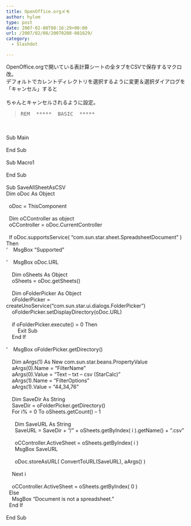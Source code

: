 ```yaml
---
title: OpenOffice.orgメモ
author: hylom
type: post
date: 2007-02-08T08:16:29+00:00
url: /2007/02/08/20070208-081629/
category:
  - Slashdot

---
```

OpenOffice.orgで開いている表計算シートの全タブをCSVで保存するマクロ改。   
デフォルトでカレントディレクトリを選択するように変更＆選択ダイアログを「キャンセル」すると</br>   
ちゃんとキャンセルされるように設定。 

> <div>
>   <tt> REM&nbsp; *****&nbsp; BASIC&nbsp; ***** </tt>
> </div>

</br>   
&nbsp;</br>   
Sub Main</br>   
&nbsp;</br>   
End Sub</br>   
&nbsp;</br>   
Sub Macro1</br>   
&nbsp;</br>   
End Sub</br>   
&nbsp;</br>   
Sub SaveAllSheetAsCSV</br>   
Dim oDoc As Object</br>   
&nbsp;</br>   
&nbsp; oDoc = ThisComponent</br>   
&nbsp;</br>   
&nbsp; Dim oCController as object</br>   
&nbsp; oCController = oDoc.CurrentController</br>   
&nbsp;</br>   
&nbsp; If oDoc.supportsService( &#8220;com.sun.star.sheet.SpreadsheetDocument&#8221; ) Then</br>   
&#8216;&nbsp; &nbsp; MsgBox &#8220;Supported&#8221;</br>   
&nbsp;</br>   
&#8216;&nbsp; &nbsp; MsgBox oDoc.URL</br>   
&nbsp;</br>   
&nbsp; &nbsp; Dim oSheets As Object</br>   
&nbsp; &nbsp; oSheets = oDoc.getSheets()</br>   
&nbsp;</br>   
&nbsp; &nbsp; Dim oFolderPicker As Object</br>   
&nbsp; &nbsp; oFolderPicker = createUnoService(&#8220;com.sun.star.ui.dialogs.FolderPicker&#8221;)</br>   
&nbsp; &nbsp; oFolderPicker.setDisplayDirectory(oDoc.URL)</br>   
&nbsp;</br>   
&nbsp; &nbsp; if oFolderPicker.execute() = 0 Then</br>   
&nbsp; &nbsp; &nbsp; &nbsp; Exit Sub</br>   
&nbsp; &nbsp; End If</br>   
&nbsp;</br>   
&#8216;&nbsp; &nbsp; MsgBox oFolderPicker.getDirectory()</br>   
&nbsp;</br>   
&nbsp; &nbsp; Dim aArgs(1) As New com.sun.star.beans.PropertyValue</br>   
&nbsp; &nbsp; aArgs(0).Name = &#8220;FilterName&#8221;</br>   
&nbsp; &nbsp; aArgs(0).Value = &#8220;Text &#8211; txt &#8211; csv (StarCalc)&#8221;</br>   
&nbsp; &nbsp; aArgs(1).Name = &#8220;FilterOptions&#8221;</br>   
&nbsp; &nbsp; aArgs(1).Value = &#8220;44&#44;34&#44;76&#8221;</br>   
&nbsp;</br>   
&nbsp; &nbsp; Dim SaveDir As String</br>   
&nbsp; &nbsp; SaveDir = oFolderPicker.getDirectory()</br>   
&nbsp; &nbsp; For i% = 0 To oSheets.getCount() &#8211; 1</br>   
&nbsp;</br>   
&nbsp; &nbsp; &nbsp; Dim SaveURL As String</br>   
&nbsp; &nbsp; &nbsp; SaveURL = SaveDir + &#8220;/&#8221; + oSheets.getByIndex( i ).getName() + &#8220;.csv&#8221;</br>   
&nbsp;</br>   
&nbsp; &nbsp; &nbsp; oCController.ActiveSheet = oSheets.getByIndex( i )</br>   
&nbsp; &nbsp; &nbsp; MsgBox SaveURL</br>   
&nbsp;</br>   
&nbsp; &nbsp; &nbsp; oDoc.storeAsURL( ConvertToURL(SaveURL)&#44; aArgs() )</br>   
&nbsp;</br>   
&nbsp; &nbsp; Next i</br>   
&nbsp;</br>   
&nbsp; &nbsp; oCController.ActiveSheet = oSheets.getByIndex( 0 )</br>   
&nbsp; Else</br>   
&nbsp; &nbsp; MsgBox &#8220;Document is not a spreadsheet.&#8221;</br>   
&nbsp; End If</br>   
&nbsp;</br>   
End Sub</br>
